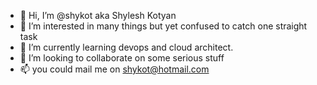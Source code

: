 - 👋 Hi, I’m @shykot aka Shylesh Kotyan
- 👀 I’m interested in many things but yet confused to catch one straight task
- 🌱 I’m currently learning devops and cloud architect.
- 💞️ I’m looking to collaborate on some serious stuff
- 📫 you could mail me on shykot@hotmail.com

<!---
shykot/shykot is a ✨ special ✨ repository because its `README.md` (this file) appears on your GitHub profile.
You can click the Preview link to take a look at your changes.
--->
